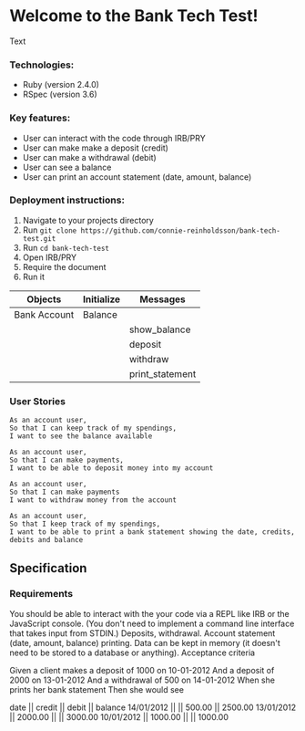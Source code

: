 # Welcome to the Bank Tech Test!

Text

### Technologies:
- Ruby (version 2.4.0)
- RSpec (version 3.6)

### Key features:
- User can interact with the code through IRB/PRY
- User can make make a deposit (credit)
- User can make a withdrawal (debit)
- User can see a balance
- User can print an account statement (date, amount, balance)

### Deployment instructions:
1. Navigate to your projects directory
2. Run ```git clone https://github.com/connie-reinholdsson/bank-tech-test.git```
3. Run ```cd bank-tech-test```
4. Open IRB/PRY
5. Require the document
6. Run it

| **Objects** | **Initialize**    | **Messages**
|-------------|-------------------|-----------------|
|Bank Account |Balance            |                 |
|             |                   |show_balance     |
|             |                   |deposit          |
|             |                   |withdraw         |
|             |                   |print_statement ||


### User Stories
```
As an account user,
So that I can keep track of my spendings,
I want to see the balance available
```
```
As an account user,
So that I can make payments,
I want to be able to deposit money into my account
```
```
As an account user,
So that I can make payments
I want to withdraw money from the account
```
```
As an account user,
So that I keep track of my spendings,
I want to be able to print a bank statement showing the date, credits, debits and balance
```

## Specification

### Requirements

You should be able to interact with the your code via a REPL like IRB or the JavaScript console. (You don't need to implement a command line interface that takes input from STDIN.)
Deposits, withdrawal.
Account statement (date, amount, balance) printing.
Data can be kept in memory (it doesn't need to be stored to a database or anything).
Acceptance criteria

Given a client makes a deposit of 1000 on 10-01-2012 And a deposit of 2000 on 13-01-2012 And a withdrawal of 500 on 14-01-2012 When she prints her bank statement Then she would see

date || credit || debit || balance
14/01/2012 || || 500.00 || 2500.00
13/01/2012 || 2000.00 || || 3000.00
10/01/2012 || 1000.00 || || 1000.00
